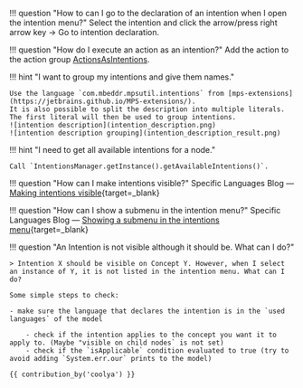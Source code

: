 !!! question "How to can I go to the declaration of an intention when I open the intention menu?"
    Select the intention and click the arrow/press right arrow key -> Go to intention declaration.

!!! question "How do I execute an action as an intention?"
    Add the action to the action group [ActionsAsIntentions](http://127.0.0.1:63320/node?ref=r%3A9832fb5f-2578-4b58-8014-a5de79da988e%28jetbrains.mps.ide.editor.actions%29%2F6893431717880497466).

!!! hint "I want to group my intentions and give them names."

    Use the language `com.mbeddr.mpsutil.intentions` from [mps-extensions](https://jetbrains.github.io/MPS-extensions/). 
    It is also possible to split the description into multiple literals. The first literal will then be used to group intentions.
    ![intention description](intention_description.png)
    ![intention description grouping](intention_description_result.png)

!!! hint "I need to get all available intentions for a node."

    Call `IntentionsManager.getInstance().getAvailableIntentions()`.

!!! question "How can I make intentions visible?"
    Specific Languages Blog &mdash; [Making intentions visible](https://specificlanguages.com/posts/2021-02/10-making-intentions-visible/){target=_blank}

!!! question "How can I show a submenu in the intention menu?"
    Specific Languages Blog &mdash; [Showing a submenu in the intentions menu](https://specificlanguages.com/posts/2022-01/27-intention-submenu/){target=_blank}

!!! question "An Intention is not visible although it should be. What can I do?"

    > Intention X should be visible on Concept Y. However, when I select an instance of Y, it is not listed in the intention menu. What can I do?

    Some simple steps to check:

    - make sure the language that declares the intention is in the `used languages` of the model

        - check if the intention applies to the concept you want it to apply to. (Maybe "visible on child nodes` is not set)
        - check if the `isApplicable` condition evaluated to true (try to avoid adding `System.err.our` prints to the model)

    {{ contribution_by('coolya') }}